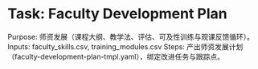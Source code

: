 # Task: Faculty Development Plan

Purpose: 师资发展（课程大纲、教学法、评估、可及性训练与观课反馈循环）。
Inputs: faculty_skills.csv, training_modules.csv
Steps: 产出师资发展计划（faculty-development-plan-tmpl.yaml），绑定改进任务与跟踪点。
